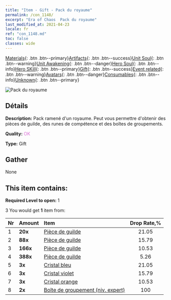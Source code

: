 ```yaml
---
title: "Item - Gift - Pack du royaume"
permalink: /con_1148/
excerpt: "Era of Chaos  Pack du royaume"
last_modified_at: 2021-04-23
locale: fr
ref: "con_1148.md"
toc: false
classes: wide
---
```

 [Materials](/ItemsFR/){: .btn .btn--primary}[Artifacts](/ItemsFR/Artifacts/){: .btn .btn--success}[Unit Soul](/ItemsFR/UnitSoul/){: .btn .btn--warning}[Unit Awakening](/ItemsFR/UnitAwakening/){: .btn .btn--danger}[Hero Soul](/ItemsFR/HeroSoul/){: .btn .btn--info}[Hero SKill](/ItemsFR/HeroSkill/){: .btn .btn--primary}[Gift](/ItemsFR/Gift/){: .btn .btn--success}[Event related](/ItemsFR/Events/){: .btn .btn--warning}[Avatars](/ItemsFR/Avatars/){: .btn .btn--danger}[Consumables](/ItemsFR/Consumables/){: .btn .btn--info}[Unknown](/ItemsFR/Unknown/){: .btn .btn--primary}

 ![Pack du royaume](/images/t/i_907003.png)

## Détails
 **Description:** Pack ramené d'un royaume. Peut vous permettre d'obtenir des pièces de guilde, des runes de compétence et des boîtes de groupements.

 **Quality:** <span style="color: #DA70D6">OK</span>

 **Type:** Gift

## Gather

  None

## This item contains:

 **Required Level to open:** 1

 3 You would get **1** item  from:

  | Nr | Amount |     Item    | Drop Rate,% |
  |:---|:-------|:------------|:---------:|
  | 1 |  **20x** | [Pièce de guilde](/ItemsFR/con_896/) | 21.05 | 
  | 2 |  **88x** | [Pièce de guilde](/ItemsFR/con_896/) | 15.79 | 
  | 3 |  **166x** | [Pièce de guilde](/ItemsFR/con_896/) | 10.53 | 
  | 4 |  **388x** | [Pièce de guilde](/ItemsFR/con_896/) | 5.26 | 
  | 5 |  **3x** | [Cristal bleu](/ItemsFR/con_716/) | 21.05 | 
  | 6 |  **3x** | [Cristal violet](/ItemsFR/con_720/) | 15.79 | 
  | 7 |  **3x** | [Cristal orange](/ItemsFR/con_730/) | 10.53 | 
  | 8 |  **2x** | [Boîte de groupement (niv. expert)](/ItemsFR/con_773/) | 100 | 
